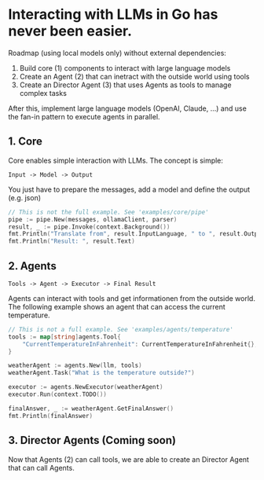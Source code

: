 # Interacting with LLMs in Go has never been easier.

Roadmap (using local models only) without external dependencies:

1. Build core (1) components to interact with large language models
2. Create an Agent (2) that can inetract with the outside world using tools
3. Create an Director Agent (3) that uses Agents as tools to manage complex tasks

After this, implement large language models (OpenAI, Claude, ...) and use the fan-in pattern to execute agents in parallel.

## 1. Core

Core enables simple interaction with LLMs. The concept is simple:

`Input -> Model -> Output`

You just have to prepare the messages, add a model and define the output (e.g. json)

```go
// This is not the full example. See 'examples/core/pipe'
pipe := pipe.New(messages, ollamaClient, parser)
result, _ := pipe.Invoke(context.Background())
fmt.Println("Translate from", result.InputLanguage, " to ", result.OutputLanguage)
fmt.Println("Result: ", result.Text)
```

## 2. Agents

`Tools -> Agent -> Executor -> Final Result`

Agents can interact with tools and get informationen from the outside world. The following example shows an agent that can access the current temperature.

```go
// This is not a full example. See 'examples/agents/temperature'
tools := map[string]agents.Tool{
    "CurrentTemperatureInFahrenheit": CurrentTemperatureInFahrenheit{},
}

weatherAgent := agents.New(llm, tools)
weatherAgent.Task("What is the temperature outside?")

executor := agents.NewExecutor(weatherAgent)
executor.Run(context.TODO())

finalAnswer, _ := weatherAgent.GetFinalAnswer()
fmt.Println(finalAnswer)
```

## 3. Director Agents (Coming soon)

Now that Agents (2) can call tools, we are able to create an Director Agent that can call Agents.
